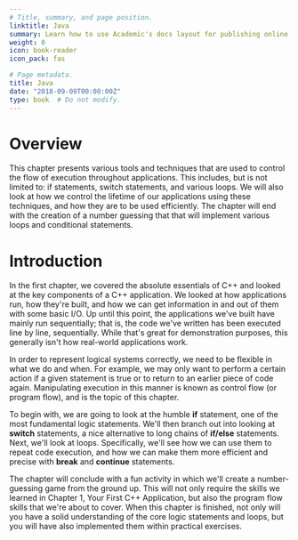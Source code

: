 ```yaml
---
# Title, summary, and page position.
linktitle: Java
summary: Learn how to use Academic's docs layout for publishing online courses, software documentation, and tutorials.
weight: 0
icon: book-reader
icon_pack: fas

# Page metadata.
title: Java
date: "2018-09-09T00:00:00Z"
type: book  # Do not modify.
---
```


# Overview

This chapter presents various tools and techniques that are used to control the flow of execution throughout applications. This includes, but is not limited to: if statements, switch statements, and various loops. We will also look at how we control the lifetime of our applications using these techniques, and how they are to be used efficiently. The chapter will end with the creation of a number guessing that that will implement various loops and conditional statements.

# Introduction

In the first chapter, we covered the absolute essentials of C++ and looked at the key components of a C++ application. We looked at how applications run, how they're built, and how we can get information in and out of them with some basic I/O. Up until this point, the applications we've built have mainly run sequentially; that is, the code we've written has been executed line by line, sequentially. While that's great for demonstration purposes, this generally isn't how real-world applications work.

In order to represent logical systems correctly, we need to be flexible in what we do and when. For example, we may only want to perform a certain action if a given statement is true or to return to an earlier piece of code again. Manipulating execution in this manner is known as control flow (or program flow), and is the topic of this chapter.

To begin with, we are going to look at the humble **if** statement, one of the most fundamental logic statements. We'll then branch out into looking at **switch** statements, a nice alternative to long chains of **if/else** statements. Next, we'll look at loops. Specifically, we'll see how we can use them to repeat code execution, and how we can make them more efficient and precise with **break** and **continue** statements.

The chapter will conclude with a fun activity in which we'll create a number-guessing game from the ground up. This will not only require the skills we learned in Chapter 1, Your First C++ Application, but also the program flow skills that we're about to cover. When this chapter is finished, not only will you have a solid understanding of the core logic statements and loops, but you will have also implemented them within practical exercises.

